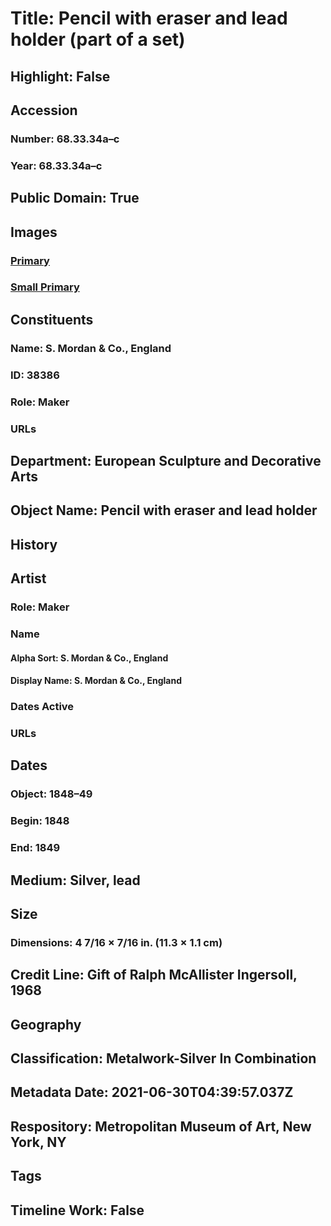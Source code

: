 # Title: Pencil with eraser and lead holder (part of a set)
## Highlight: False
## Accession
### Number: 68.33.34a–c
### Year: 68.33.34a–c
## Public Domain: True
## Images
### [Primary](https://images.metmuseum.org/CRDImages/es/original/189787.jpg)
### [Small Primary](https://images.metmuseum.org/CRDImages/es/web-large/189787.jpg)
## Constituents
### Name: S. Mordan &amp; Co., England
### ID: 38386
### Role: Maker
### URLs
## Department: European Sculpture and Decorative Arts
## Object Name: Pencil with eraser and lead holder
## History
## Artist
### Role: Maker
### Name
#### Alpha Sort: S. Mordan & Co., England
#### Display Name: S. Mordan & Co., England
### Dates Active
### URLs
## Dates
### Object: 1848–49
### Begin: 1848
### End: 1849
## Medium: Silver, lead
## Size
### Dimensions: 4 7/16 × 7/16 in. (11.3 × 1.1 cm)
## Credit Line: Gift of Ralph McAllister Ingersoll, 1968
## Geography
## Classification: Metalwork-Silver In Combination
## Metadata Date: 2021-06-30T04:39:57.037Z
## Respository: Metropolitan Museum of Art, New York, NY
## Tags
## Timeline Work: False